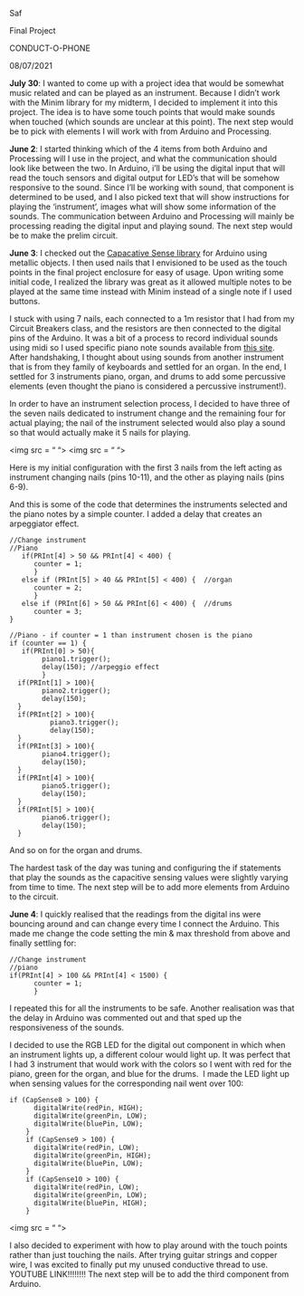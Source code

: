 Saf

Final Project 

CONDUCT-O-PHONE

08/07/2021

**July 30**: I wanted to come up with a project idea that would be somewhat music related and can be played as an instrument. Because I didn’t work with the Minim library for my midterm, I decided to implement it into this project. The idea is to have some touch points that would make sounds when touched (which sounds are unclear at this point). The next step would be to pick with elements I will work with from Arduino and Processing.

**June 2**: I started thinking which of the 4 items from both Arduino and Processing will I use in the project, and what the communication should look like between the two. In Arduino, i’ll be using the digital input that will read the touch sensors and digital output for LED’s that will be somehow responsive to the sound. Since I’ll be working with sound, that component is determined to be used, and I also picked text that will show instructions for playing the ‘instrument’, images what will show some information of the sounds. The communication between Arduino and Processing will mainly be processing reading the digital input and playing sound. The next step would be to make the prelim circuit.

**June 3**: I checked out the [Capacative Sense library](https://www.arduino.cc/reference/en/libraries/capacitivesensor/) for Arduino using metallic objects. I then used nails that I envisioned to be used as the touch points in the final project enclosure for easy of usage. Upon writing some initial code, I realized the library was great as it allowed multiple notes to be played at the same time instead with Minim instead of a single note if I used buttons. 

I stuck with using 7 nails, each connected to a 1m resistor that I had from my Circuit Breakers class, and the resistors are then connected to the digital pins of the Arduino. It was a bit of a process to record individual sounds using midi so I used specific piano note sounds available from [this site](https://www.audiomicro.com/free-sound-effects/free-musical-instrument-and-sound-effects). After handshaking, I thought about using sounds from another instrument that is from they family of keyboards and settled for an organ. 
In the end, I settled for 3 instruments piano, organ, and drums to add some percussive elements (even thought the piano is considered a percussive instrument!). 

In order to have an instrument selection process, I decided to have three of the seven nails dedicated to instrument change and the remaining four for actual playing; the nail of the instrument selected would also play a sound so that would actually make it 5 nails for playing. 

<img src = “  “>
<img src = “  “>

Here is my initial configuration with the first 3 nails from the left acting as instrument changing nails (pins 10-11), and the other as playing nails (pins 6-9). 

And this is some of the code that determines the instruments selected and the piano notes by a simple counter. I added a delay that creates an arpeggiator effect.
````
//Change instrument
//Piano
   if(PRInt[4] > 50 && PRInt[4] < 400) {
      counter = 1;
      }
   else if (PRInt[5] > 40 && PRInt[5] < 400) {  //organ
      counter = 2;
      }
   else if (PRInt[6] > 50 && PRInt[6] < 400) {  //drums
      counter = 3; 
}

//Piano - if counter = 1 than instrument chosen is the piano   
if (counter == 1) {    
   if(PRInt[0] > 50){
        piano1.trigger();
        delay(150); //arpeggio effect 
        }
  if(PRInt[1] > 100){
        piano2.trigger();
        delay(150);
  }
  if(PRInt[2] > 100){
          piano3.trigger();
          delay(150);
  }
  if(PRInt[3] > 100){
        piano4.trigger();
        delay(150);
  }
  if(PRInt[4] > 100){
        piano5.trigger();
        delay(150);
  }
  if(PRInt[5] > 100){
        piano6.trigger();
        delay(150);
  }
````
And so on for the organ and drums.

The hardest task of the day was tuning and configuring the if statements that play the sounds as the capacitive sensing values were slightly varying from time to time. The next step will be to add more elements from Arduino to the circuit.

**June 4**: I quickly realised that the readings from the digital ins were bouncing around and can change every time I connect the Arduino. This made me change the code setting the min & max threshold from above and finally settling for: 
````
//Change instrument
//piano
if(PRInt[4] > 100 && PRInt[4] < 1500) {
      counter = 1;
      }
````
I repeated this for all the instruments to be safe. 
Another realisation was that the delay in Arduino was commented out and that sped up the responsiveness of the sounds. 

I decided to use the RGB LED for the digital out component in which when an instrument lights up, a different colour would light up. It was perfect that I had 3 instrument that would work with the colors so I went with red for the piano, green for the organ, and blue for the drums.  I made the LED light up when sensing values for the corresponding nail went over 100:
````
if (CapSense8 > 100) {
      digitalWrite(redPin, HIGH);
      digitalWrite(greenPin, LOW);
      digitalWrite(bluePin, LOW);
    }
    if (CapSense9 > 100) {
      digitalWrite(redPin, LOW);
      digitalWrite(greenPin, HIGH);
      digitalWrite(bluePin, LOW);
    }
    if (CapSense10 > 100) {
      digitalWrite(redPin, LOW);
      digitalWrite(greenPin, LOW);
      digitalWrite(bluePin, HIGH);
    }
````
<img src = “  “>

I also decided to experiment with how to play around with the touch points rather than just touching the nails. After trying guitar strings and copper wire, I was excited to finally put my unused conductive thread to use. YOUTUBE LINK!!!!!!!!
The next step will be to add the third component from Arduino.


